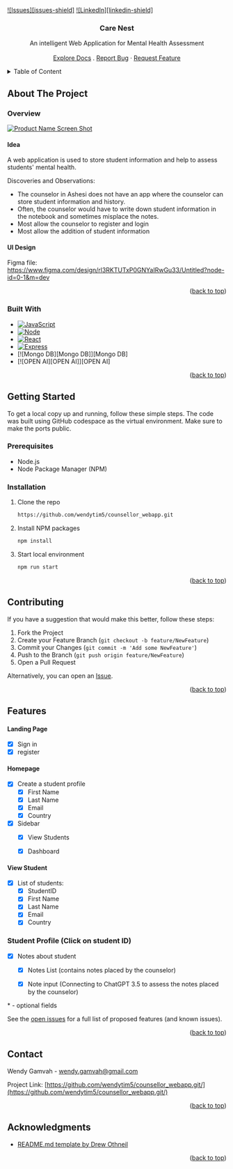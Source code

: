 <a name="readme-top"></a>


<!-- PROJECT SHIELDS -->
[![Issues][issues-shield]][issues-url]
[![LinkedIn][linkedin-shield]][linkedin-url]


<!-- PROJECT LOGO -->
<div align="center">
  <h3 align="center">Care Nest</h3>
  <p align="center">
    An intelligent Web Application for Mental Health Assessment
    <br />
    <br />
    <a href="https://github.com/wendytim5/counsellor_webapp.git">Explore Docs</a>
    .
<!--     <a href="https://www.youtube.com/channel/UCRWhX1g2ADZKLWMflBtVNxQ">View Demo</a>
    · -->
    <a href="https://github.com/wendytim5/counsellor_webapp.git/issues">Report Bug</a>
    ·
    <a href="https://github.com/wendytim5/counsellor_webapp.git/issues">Request Feature</a>
  </p>  
</div>


<!-- TABLE OF CONTENT -->
<details>
  <summary>Table of Content</summary>
  <ul>
    <li>
      <a href="#about-the-project">About The Project</a>
      <ul>
        <li><a href="#overview">Overview</a></li>
        <li><a href="#built-with">Built With</a></li>
      </ul>
    </li>
    <li>
      <a href="#getting-started">Getting Started</a>
      <ul>
        <li><a href="#prerequisites">Prerequisites</a></li>
        <li><a href="#installation">Installation</a></li>
      </ul>
    </li>
    <li><a href="#features">Features</a></li>
    <li><a href="#contributing">Contributing</a></li>
    <li><a href="#contact">Contact</a></li>
    <li><a href="#acknowledgments">Acknowledgments</a></li>
  </ul>
</details>


<!-- ABOUT THE PROJECT -->
## About The Project

### Overview

[![Product Name Screen Shot][product-screenshot]](https://chinwe-ibegbu-portfolio.onrender.com/)

#### Idea
A web application is used to store student information and help to assess students' mental health.



Discoveries and Observations:
* The counselor in Ashesi does not have an app where the counselor can store student information and history.
* Often, the counselor would have to write down student information in the notebook and sometimes misplace the notes.
* Most allow the counselor to register and login
* Most allow the addition of student information

#### UI Design
Figma file:  https://www.figma.com/design/rl3RKTUTxP0GNYaIRwGu33/Untitled?node-id=0-1&m=dev

<p align="right">(<a href="#readme-top">back to top</a>)</p>


### Built With


* [![JavaScript][JavaScript]][JavaScript-url]
* [![Node][Node]][Node-url]
* [![React][React.js]][React-url]
* [![Express][Express.js]][Express-url]
* [![Mongo DB][Mongo DB]][Mongo DB]
* [![OPEN AI][OPEN AI]][OPEN AI]

<p align="right">(<a href="#readme-top">back to top</a>)</p>


<!-- GETTING STARTED -->
## Getting Started

To get a local copy up and running, follow these simple steps. The code was built using GitHub codespace as the virtual environment. Make sure to make the ports public.

### Prerequisites

* Node.js
* Node Package Manager (NPM)

### Installation

1. Clone the repo
   ```sh
   https://github.com/wendytim5/counsellor_webapp.git
   ```
3. Install NPM packages
   ```sh
   npm install
   ```
4. Start local environment
   ```sh
   npm run start
   ```

<p align="right">(<a href="#readme-top">back to top</a>)</p>


<!-- CONTRIBUTING -->
## Contributing

If you have a suggestion that would make this better, follow these steps:

1. Fork the Project
2. Create your Feature Branch (`git checkout -b feature/NewFeature`)
3. Commit your Changes (`git commit -m 'Add some NewFeature'`)
4. Push to the Branch (`git push origin feature/NewFeature`)
5. Open a Pull Request

Alternatively, you can open an [Issue](https://github.com/wendytim5/counsellor_webapp.git).

<p align="right">(<a href="#readme-top">back to top</a>)</p>


<!-- FEATURES -->
## Features

#### Landing Page
- [x] Sign in
- [x] register

#### Homepage
- [x] Create a student profile
  - [x] First Name
  - [x] Last Name
  - [x] Email
  - [x] Country 
- [x] Sidebar
  - [x] View Students
  - [x] Dashboard


#### View Student
- [x] List of students:
  - [x] StudentID
  - [X] First Name
  - [x] Last Name
  - [x] Email
  - [x] Country
     
### Student Profile (Click on student ID)    
- [x] Notes about student
  - [x] Notes List (contains notes placed by the counselor)
  - [x] Note input (Connecting to ChatGPT 3.5 to assess the notes placed by the counselor)
  
      
\* - optional fields

See the [open issues](https://github.com/wendytim5/counsellor_webapp.git/issues) for a full list of proposed features (and known issues).

<p align="right">(<a href="#readme-top">back to top</a>)</p>


<!-- CONTACT -->
## Contact

Wendy Gamvah - wendy.gamvah@gmail.com

Project Link: [https://github.com/wendytim5/counsellor_webapp.git/](https://github.com/wendytim5/counsellor_webapp.git/)

<p align="right">(<a href="#readme-top">back to top</a>)</p>


<!-- ACKNOWLEDGMENTS -->
## Acknowledgments

* [README.md template by Drew Othneil](https://github.com/othneildrew/Best-README-Template)


<p align="right">(<a href="#readme-top">back to top</a>)</p>



<!-- MARKDOWN LINKS & IMAGES -->
<!-- https://www.markdownguide.org/basic-syntax/#reference-style-links -->
[issues-url]: https://github.com/wendytim5/counsellor_webapp.git/issues
[linkedin-url]: https://www.linkedin.com/in/wendy-pasiah/
[product-screenshot]: images/screenshot.png


[JavaScript]: https://img.shields.io/badge/JavaScript-F7DF1E?style=for-the-badge&logo=javascript&logoColor=black
[JavaScript-url]: https://developer.mozilla.org/en-US/docs/Learn/JavaScript/First_steps/What_is_JavaScript
[Node]: https://img.shields.io/badge/Node.js-43853D?style=for-the-badge&logo=node.js&logoColor=white
[Node-url]: https://nodejs.org/en
[React.js]: https://img.shields.io/badge/React-20232A?style=for-the-badge&logo=react&logoColor=61DAFB
[React-url]: https://reactjs.org/
[Express.js]: https://img.shields.io/badge/Express.js-404D59?style=for-the-badge&logo=express&logoColor=white
[Express-url]: https://expressjs.com/
